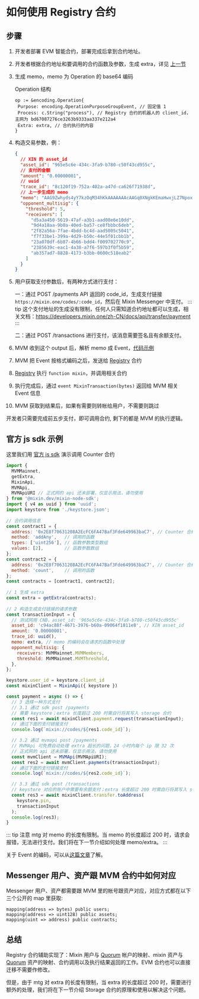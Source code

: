 # 如何使用 Registry 合约

## 步骤

1. 开发者部署 EVM 智能合约，部署完成后拿到合约地址。

2. 开发者根据合约地址和要调用的合约函数及参数，生成 extra，详见 [上一节](/zh/encoding)

3. 生成 memo，memo 为 Operation 的 base64 编码

   Operation 结构
   ```golang
   op := &encoding.Operation{
    Purpose: encoding.OperationPurposeGroupEvent, // 固定值 1
    Process: c.String("process"), // Registry 合约的机器人的 client_id，主网为 bd67087276ce3263b9333aa337e212a4
    Extra: extra, // 合约执行的内容
   }
   ```
   
4. 构造交易参数，例：
   ```json
   {
     // XIN 的 asset_id
     "asset_id": "965e5c6e-434c-3fa9-b780-c50f43cd955c", 
     // 支付的金额
     "amount": "0.00000001",
     // uuid
     "trace_id": "8c120f19-752a-402a-a47d-ca626f71938d", 
     // 上一步生成的 memo
     "memo": "AAG9Zwhyds4yY7kzOqM34hKkAAAAAAAcAAGq0XNgkKEmaHwxjLZ7Npox68_BmgAEBmYavQ",
     "opponent_multisig": {
       "threshold": 5,
       "receivers": [
         "d5a3a450-5619-47af-a3b1-aad08e6e10dd",
         "9d4a18aa-9b0a-40ed-ba57-ce8fbbbc6deb",
         "2f82a56a-7fae-4bdd-bc4d-aad5005c5041",
         "f7f33be1-399a-4d29-b50c-44e5f01cbb1b",
         "23a070df-6b87-4b66-bdd4-f009702770c9",
         "2385639c-eac1-4a38-a7f6-597b3f0f5b59",
         "ab357ad7-8828-4173-b3bb-0600c518eab2"
       ]
     }
   }
   ```
   
5. 用户获取支付参数后，有两种方式进行支付：

   一：通过 POST /payments API 返回的 code_id，生成支付链接 `https://mixin.one/codes/:code_id`，然后在 Mixin Messenger 中支付。
   ::: tip
   这个支付地址的生成没有限制，任何人只需知道合约地址都可以生成，相关文档：<https://developers.mixin.one/zh-CN/docs/api/transfer/payment>
   :::

   二：通过 POST /transactions 进行支付，该消息需要签名且有余额支付。

8. MVM 收到这个 output 后，解析 memo 成 Event，[代码示例](https://github.com/MixinNetwork/trusted-group/blob/cf3fae2ecacf95e3db7e21c10b7729ab9c11474b/mvm/eos/utils.go#L46)
9. MVM 把 Event 按格式编码之后，发送给 [Registry](#开源代码) 合约
10. [Registry](#开源代码) 执行 `function mixin`，并调用相关合约
11. 执行完成后，通过 `event MixinTransaction(bytes)`  返回给 MVM 相关 Event 信息
12. MVM 获取到结果后，如果有需要则转帐给用户，不需要则跳过

开发者只需要完成前五步支付，即可调用合约, 剩下的都是 MVM 的执行逻辑。

## 官方 js sdk 示例

这里我们用 [官方 js sdk](https://github.com/MixinNetwork/bot-api-nodejs-client) 演示调用 Counter 合约

```javascript
import { 
  MVMMainnet, 
  getExtra, 
  MixinApi, 
  MVMApi, 
  MVMApiURI // 正式网的 api 还未部署，仅显示用法，请勿使用
} from '@mixin.dev/mixin-node-sdk'; 
import { v4 as uuid } from 'uuid'; 
import keystore from './keystore.json';
 
// 合约调用信息
const contract1 = {
  address: '0x2E8f70631208A2EcFC6FA47Baf3Fde649963baC7', // Counter 合约地址
  method: 'addAny',   // 调用的函数
  types: ['uint256'], // 函数参数类型数组
  values: [2],        // 函数参数数组
};
const contract2 = {
  address: '0x2E8f70631208A2EcFC6FA47Baf3Fde649963baC7', // Counter 合约地址
  method: 'count',    // 调用的函数
};
const contracts = [contract1, contract2];
   
// 1 生成 extra
const extra = getExtra(contracts);
   
// 2 构造生成支付链接的请求参数
const transactionInput = {
  // 测试网用 CNB，asset_id: '965e5c6e-434c-3fa9-b780-c50f43cd955c'
  asset_id: 'c94ac88f-4671-3976-b60a-09064f1811e8', // XIN asset_id
  amount: '0.00000001',
  trace_id: uuid(),
  memo: extra, // memo 的编码会在请求的函数中处理
  opponent_multisig: {
    receivers: MVMMainnet.MVMMembers,
    threshold: MVMMainnet.MVMThreshold,
  },
};

keystore.user_id = keystore.client_id
const mixinClient = MixinApi({ keystore })

const payment = async () => {
  // 3 选择一种方式支付
  // 3.1 通过 sdk post /payments
  // 需要 keystore；extra 长度超过 200 时需自行将其写入 storage 合约
  const res1 = await mixinClient.payment.request(transactionInput);
  // 通过下面的支付链接支付
  console.log(`mixin://codes/${res1.code_id}`);

  // 3.2 通过 mvmapi post /payments
  // MVMApi 可免费自动处理 extra 超长的问题，24 小时内每个 ip 限 32 次
  // 正式网的 api 还未部署，仅显示用法，请勿使用
  const mvmClient = MVMApi(MVMApiURI);
  const res2 = await mvmClient.payments(transactionInput);
  // 通过下面的支付链接支付
  console.log(`mixin://codes/${res2.code_id}`);

  // 3.3 通过 sdk post /transactions
  // keystore 对应的账户中需要有余额支付；extra 长度超过 200 时需自行将其写入 storage 合约
  const res3 = await mixinClient.transfer.toAddress(
    keystore.pin,
    transactionInput
  );
  console.log(res3);
}
```

::: tip 注意
mtg 对 memo 的长度有限制。当 memo 的长度超过 200 时，请求会报错，无法进行支付。我们将在下一节介绍如何处理 memo/extra。
:::

关于 Event 的编码，可以从[这篇文章](/zh/guide/encoding.html#mtg-到-mvm-的编码格式)了解。

## Messenger 用户、资产跟 MVM 合约中如何对应

Messenger 用户、资产都需要跟 MVM 里的帐号跟资产对应，对应方式都在以下三个公开的 map 里获取:

```solidity
mapping(address => bytes) public users;
mapping(address => uint128) public assets;
mapping(uint => address) public contracts;
```

## 总结

Registry 合约辅助实现了：Mixin 用户与 [Quorum](/zh/quorum/join) 帐户的映射、mixin 资产与 [Quorum](/zh/quorum/join) 资产的映射、合约调用以及执行结果返回的工作。EVM 合约也可以直接迁移不需要作修改。

但是，由于 mtg 对 extra 的长度有限制，当 extra 的长度超过 200 时，需要进行额外的处理，我们将在下一节介绍 Storage 合约的原理和使用以解决这个问题。
